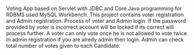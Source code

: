 Voting App based on Servlet with JDBC and Core Java programming for RDBMS used MySQL Workbench.
This project contains voter registration and Admin registration.
Process of voter and Admin login.
If the password provided by voter is incorrect account will be locked if its correct will process further.
A voter can only vote once he is not allowed to vote twice.
In admin registration if you are alredy admin then login.
Admin can check total number of votes given to each Candidate.
